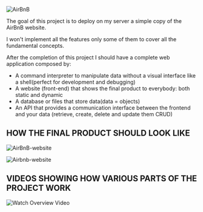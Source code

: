 ![AirBnB](https://github.com/HassanMunene/AirBnB_clone/blob/main/images/AirBnB1.png)

The goal of this project is to deploy on my server a simple copy of the AirBnB website.

I won't implement all the features only some of them to cover all the fundamental concepts.

After the completion of this project I should have a complete web application composed by:
 - A command interpreter to manipulate data without a visual interface like a shell(perfect for development and debugging)
 - A website (front-end) that shows the final product to everybody: both static and dynamic
 - A database or files that store data(data = objects)
 - An API that provides a communication interface between the frontend and your data (retrieve, create, delete and update them CRUD)

## HOW THE FINAL PRODUCT SHOULD LOOK LIKE

![AirBnB-website](https://github.com/HassanMunene/AirBnB_clone/blob/main/images/airbnb1.png)


![Airbnb-website](https://github.com/HassanMunene/AirBnB_clone/blob/main/images/airbnb2.png)

## VIDEOS SHOWING HOW VARIOUS PARTS OF THE PROJECT WORK

![Watch Overview Video](https://www.youtube.com/watch?v=tFDUHXxZsYg)
